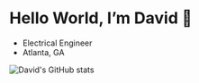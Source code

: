 <h1> Hello World, I’m David 👋 </h1>

- Electrical Engineer
- Atlanta, GA

![David's GitHub stats](https://github-readme-stats.vercel.app/api?username=pipeeeeees&show_icons=true&theme=transparent)
